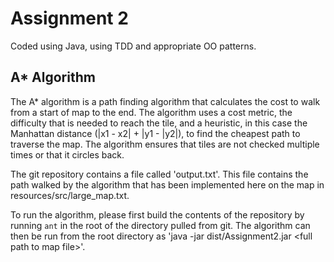 <h1>Assignment 2 </h1>
Coded using Java, using TDD and appropriate OO patterns.
<h2>A* Algorithm </h2>
The A* algorithm is a path finding algorithm that calculates the cost to walk from a start of map to the end. The algorithm uses a cost metric, the difficulty that is needed to reach the tile, and a heuristic, in this case the Manhattan distance (|x1 - x2| + |y1 - |y2|), to find the cheapest path to traverse the map. The algorithm ensures that tiles are not checked multiple times or that it circles back.

The git repository contains a file called 'output.txt'. This file contains the path walked by the algorithm that has been implemented here on the map in resources/src/large_map.txt.

To run the algorithm, please first build the contents of the repository by running `ant` in the root of the directory pulled from git. The algorithm can then be run from the root directory as 'java -jar dist/Assignment2.jar &lt;full path to map file&gt;'.
